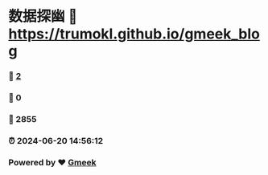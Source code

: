 # 数据探幽 :link: https://trumokl.github.io/gmeek_blog 
### :page_facing_up: [2](https://trumokl.github.io/gmeek_blog/tag.html) 
### :speech_balloon: 0 
### :hibiscus: 2855 
### :alarm_clock: 2024-06-20 14:56:12 
### Powered by :heart: [Gmeek](https://github.com/Meekdai/Gmeek)
